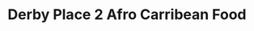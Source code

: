 ---
title: "Derby Place 2 Afro Carribean Food"
url: /derby/derby-place-2-afro-carribean-food/
shop: convenience
---
